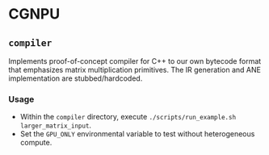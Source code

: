 # CGNPU

## `compiler`
Implements proof-of-concept compiler for C++ to our own bytecode format that emphasizes matrix multiplication primitives. The IR generation and ANE implementation are stubbed/hardcoded.

### Usage
- Within the `compiler` directory, execute `./scripts/run_example.sh larger_matrix_input`. 
- Set the `GPU_ONLY` environmental variable to test without heterogeneous compute.